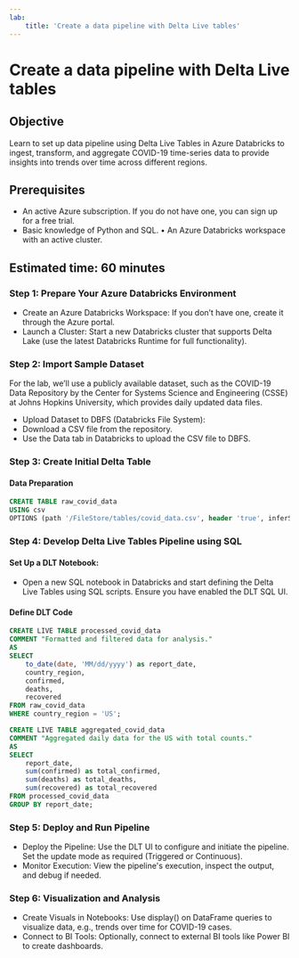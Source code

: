 ```yaml
---
lab:
    title: 'Create a data pipeline with Delta Live tables'
---
```


# Create a data pipeline with Delta Live tables

## Objective
Learn to set up data pipeline using Delta Live Tables in Azure Databricks to ingest, transform, and aggregate COVID-19 time-series data to provide insights into trends over time across different regions.

## Prerequisites
- An active Azure subscription. If you do not have one, you can sign up for a free trial.
- Basic knowledge of Python and SQL.
    • An Azure Databricks workspace with an active cluster.

## Estimated time: 60 minutes

### Step 1: Prepare Your Azure Databricks Environment
- Create an Azure Databricks Workspace: If you don’t have one, create it through the Azure portal.
- Launch a Cluster: Start a new Databricks cluster that supports Delta Lake (use the latest Databricks Runtime for full functionality).
    
### Step 2: Import Sample Dataset
For the lab, we’ll use a publicly available dataset, such as the COVID-19 Data Repository by the Center for Systems Science and Engineering (CSSE) at Johns Hopkins University, which provides daily updated data files.

- Upload Dataset to DBFS (Databricks File System):
- Download a CSV file from the repository.
- Use the Data tab in Databricks to upload the CSV file to DBFS.
    
### Step 3: Create Initial Delta Table

#### Data Preparation
```sql
CREATE TABLE raw_covid_data
USING csv
OPTIONS (path '/FileStore/tables/covid_data.csv', header 'true', inferSchema 'true')
```

### Step 4: Develop Delta Live Tables Pipeline using SQL

#### Set Up a DLT Notebook:
- Open a new SQL notebook in Databricks and start defining the Delta Live Tables using SQL scripts. Ensure you have enabled the DLT SQL UI.
    
#### Define DLT Code
```sql
CREATE LIVE TABLE processed_covid_data
COMMENT "Formatted and filtered data for analysis."
AS
SELECT 
    to_date(date, 'MM/dd/yyyy') as report_date,
    country_region,
    confirmed,
    deaths,
    recovered
FROM raw_covid_data
WHERE country_region = 'US';

CREATE LIVE TABLE aggregated_covid_data
COMMENT "Aggregated daily data for the US with total counts."
AS
SELECT
    report_date,
    sum(confirmed) as total_confirmed,
    sum(deaths) as total_deaths,
    sum(recovered) as total_recovered
FROM processed_covid_data
GROUP BY report_date;
```

### Step 5: Deploy and Run Pipeline
- Deploy the Pipeline: Use the DLT UI to configure and initiate the pipeline. Set the update mode as required (Triggered or Continuous).
- Monitor Execution: View the pipeline's execution, inspect the output, and debug if needed.

### Step 6: Visualization and Analysis
- Create Visuals in Notebooks: Use display() on DataFrame queries to visualize data, e.g., trends over time for COVID-19 cases.
- Connect to BI Tools: Optionally, connect to external BI tools like Power BI to create dashboards.
